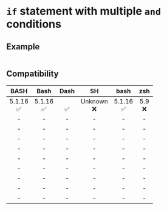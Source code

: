 # `if` statement with multiple `and` conditions

## Example

```sh

```

## Compatibility
| BASH | Bash | Dash | SH | bash | zsh |
|:---:|:---:|:---:|:---:|:---:|:---:|
| 5.1.16<br>✅ | 5.1.16<br>✅ | <br>✅ | Unknown<br>❌ | 5.1.16<br>✅ | 5.9<br>❌ |
| - | - | - | - | - | - |
| - | - | - | - | - | - |
| - | - | - | - | - | - |
| - | - | - | - | - | - |
| - | - | - | - | - | - |
| - | - | - | - | - | - |
| - | - | - | - | - | - |
| - | - | - | - | - | - |
| - | - | - | - | - | - |
